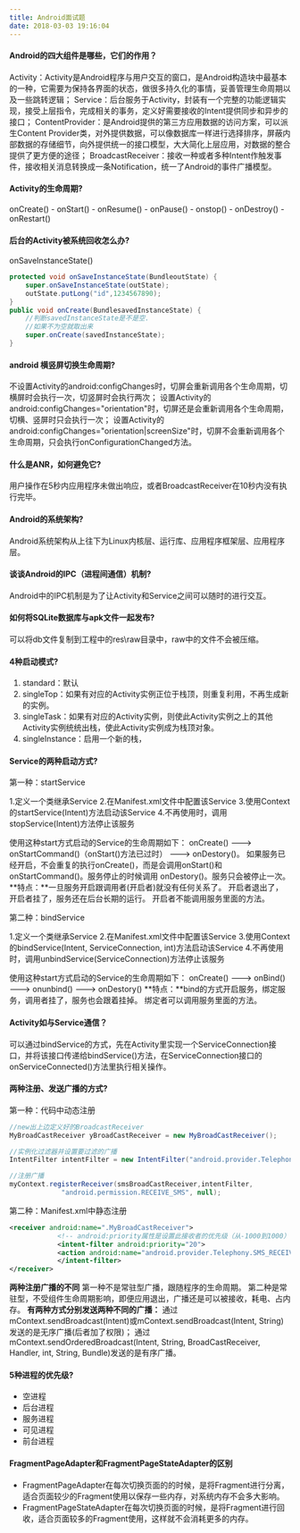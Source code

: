 ```yaml
---
title: Android面试题
date: 2018-03-03 19:16:04
---
```


#### Android的四大组件是哪些，它们的作用？
Activity：Activity是Android程序与用户交互的窗口，是Android构造块中最基本的一种，它需要为保持各界面的状态，做很多持久化的事情，妥善管理生命周期以及一些跳转逻辑；
Service：后台服务于Activity，封装有一个完整的功能逻辑实现，接受上层指令，完成相关的事务，定义好需要接收的Intent提供同步和异步的接口；
ContentProvider：是Android提供的第三方应用数据的访问方案，可以派生Content Provider类，对外提供数据，可以像数据库一样进行选择排序，屏蔽内部数据的存储细节，向外提供统一的接口模型，大大简化上层应用，对数据的整合提供了更方便的途径；
BroadcastReceiver：接收一种或者多种Intent作触发事件，接收相关消息转换成一条Notification，统一了Android的事件广播模型。

#### Activity的生命周期?
onCreate() - onStart() - onResume() - onPause() - onstop() - onDestroy() - onRestart()

#### 后台的Activity被系统回收怎么办?
onSaveInstanceState()
``` java
protected void onSaveInstanceState(BundleoutState) {  
	super.onSaveInstanceState(outState);  
	outState.putLong("id",1234567890);  
}  
public void onCreate(BundlesavedInstanceState) {  
	//判断savedInstanceState是不是空.  
	//如果不为空就取出来  
	super.onCreate(savedInstanceState);  
}  
```

#### android 横竖屏切换生命周期?
不设置Activity的android:configChanges时，切屏会重新调用各个生命周期，切横屏时会执行一次，切竖屏时会执行两次；
设置Activity的android:configChanges="orientation"时，切屏还是会重新调用各个生命周期，切横、竖屏时只会执行一次；
设置Activity的android:configChanges="orientation|screenSize"时，切屏不会重新调用各个生命周期，只会执行onConfigurationChanged方法。

#### 什么是ANR，如何避免它?
用户操作在5秒内应用程序未做出响应，或者BroadcastReceiver在10秒内没有执行完毕。

#### Android的系统架构?
Android系统架构从上往下为Linux内核层、运行库、应用程序框架层、应用程序层。

#### 谈谈Android的IPC（进程间通信）机制?
Android中的IPC机制是为了让Activity和Service之间可以随时的进行交互。

#### 如何将SQLite数据库与apk文件一起发布?
可以将db文件复制到工程中的res\raw目录中，raw中的文件不会被压缩。

#### 4种启动模式?
1. standard：默认
2. singleTop：如果有对应的Activity实例正位于栈顶，则重复利用，不再生成新的实例。
3. singleTask：如果有对应的Activity实例，则使此Activity实例之上的其他Activity实例统统出栈，使此Activity实例成为栈顶对象。
4. singleInstance：启用一个新的栈，

#### Service的两种启动方式?
第一种：startService
> 
1.定义一个类继承Service
2.在Manifest.xml文件中配置该Service
3.使用Context的startService(Intent)方法启动该Service
4.不再使用时，调用stopService(Intent)方法停止该服务

使用这种start方式启动的Service的生命周期如下：
onCreate() ---> onStartCommand()（onStart()方法已过时） ---> onDestory()。
如果服务已经开启，不会重复的执行onCreate()，而是会调用onStart()和onStartCommand()。服务停止的时候调用 onDestory()。服务只会被停止一次。
**特点：**一旦服务开启跟调用者(开启者)就没有任何关系了。
开启者退出了，开启者挂了，服务还在后台长期的运行。
开启者不能调用服务里面的方法。

第二种：bindService
> 
1.定义一个类继承Service
2.在Manifest.xml文件中配置该Service
3.使用Context的bindService(Intent, ServiceConnection, int)方法启动该Service
4.不再使用时，调用unbindService(ServiceConnection)方法停止该服务

使用这种start方式启动的Service的生命周期如下：
onCreate() ---> onBind() ---> onunbind() ---> onDestory()
**特点：**bind的方式开启服务，绑定服务，调用者挂了，服务也会跟着挂掉。
绑定者可以调用服务里面的方法。

#### Activity如与Service通信？
可以通过bindService的方式，先在Activity里实现一个ServiceConnection接口，并将该接口传递给bindService()方法，在ServiceConnection接口的onServiceConnected()方法里执行相关操作。

#### 两种注册、发送广播的方式?
第一种：代码中动态注册
``` java
//new出上边定义好的BroadcastReceiver
MyBroadCastReceiver yBroadCastReceiver = new MyBroadCastReceiver();

//实例化过滤器并设置要过滤的广播  
IntentFilter intentFilter = new IntentFilter("android.provider.Telephony.SMS_RECEIVED");

//注册广播   
myContext.registerReceiver(smsBroadCastReceiver,intentFilter, 
             "android.permission.RECEIVE_SMS", null);
```

第二种：Manifest.xml中静态注册
``` xml
<receiver android:name=".MyBroadCastReceiver">  
            <!-- android:priority属性是设置此接收者的优先级（从-1000到1000） -->
            <intent-filter android:priority="20">
            <action android:name="android.provider.Telephony.SMS_RECEIVED"/>  
            </intent-filter>  
</receiver>
```
**两种注册广播的不同**
第一种不是常驻型广播，跟随程序的生命周期。
第二种是常驻型，不受组件生命周期影响，即便应用退出，广播还是可以被接收，耗电、占内存。
**有两种方式分别发送两种不同的广播：**
通过mContext.sendBroadcast(Intent)或mContext.sendBroadcast(Intent, String)发送的是无序广播(后者加了权限)；
通过mContext.sendOrderedBroadcast(Intent, String, BroadCastReceiver, Handler, int, String, Bundle)发送的是有序广播。

#### 5种进程的优先级?
- 空进程
- 后台进程
- 服务进程
- 可见进程
- 前台进程

#### FragmentPageAdapter和FragmentPageStateAdapter的区别
- FragmentPageAdapter在每次切换页面的的时候，是将Fragment进行分离，适合页面较少的Fragment使用以保存一些内存，对系统内存不会多大影响。
- FragmentPageStateAdapter在每次切换页面的时候，是将Fragment进行回收，适合页面较多的Fragment使用，这样就不会消耗更多的内存。